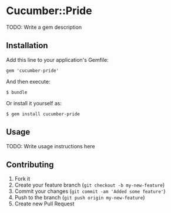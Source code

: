 # Cucumber::Pride

TODO: Write a gem description

## Installation

Add this line to your application's Gemfile:

    gem 'cucumber-pride'

And then execute:

    $ bundle

Or install it yourself as:

    $ gem install cucumber-pride

## Usage

TODO: Write usage instructions here

## Contributing

1. Fork it
2. Create your feature branch (`git checkout -b my-new-feature`)
3. Commit your changes (`git commit -am 'Added some feature'`)
4. Push to the branch (`git push origin my-new-feature`)
5. Create new Pull Request
